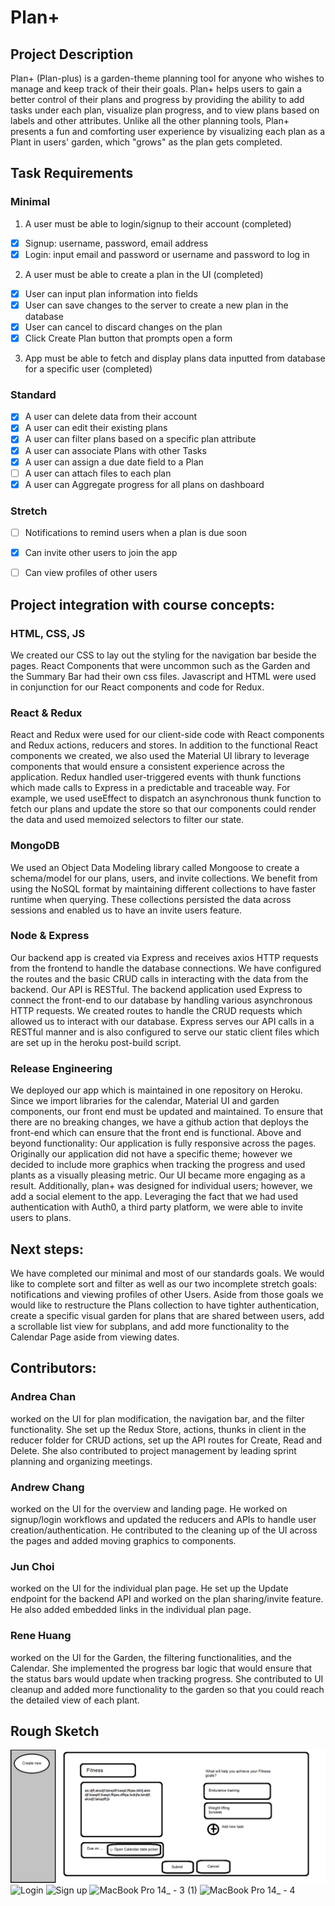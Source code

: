 # Plan+
## Project Description
Plan+ (Plan-plus) is a garden-theme planning tool for anyone who wishes to manage and keep track of their their goals. Plan+ helps users to gain a better control of their plans and progress by providing the ability to add tasks under each plan, visualize plan progress, and to view plans based on labels and other attributes. Unlike all the other planning tools, Plan+ presents a fun and comforting user experience by visualizing each plan as a Plant in users' garden, which "grows" as the plan gets completed. 
## Task Requirements 
### Minimal
1. A user must be able to login/signup to their account (completed)
- [x] Signup: username, password, email address
- [x] Login: input email and password or username and password to log in
 
2. A user must be able to create a plan in the UI (completed)
- [x] User can input plan information into fields
- [x] User can save changes to the server to create a new plan in the database
- [x] User can cancel to discard changes on the plan
- [x] Click Create Plan button that prompts open a form
 
3. App must be able to fetch and display plans data inputted from database for a specific user (completed) 
 
### Standard
- [x] A user can delete data from their account
- [x] A user can edit their existing plans
- [x] A user can filter plans based on a specific plan attribute 
- [x] A user can associate Plans with other Tasks
- [x] A user can assign a due date field to a Plan
- [ ] A user can attach files to each plan 
- [x] A user can Aggregate progress for all plans on dashboard
 
### Stretch
- [ ] Notifications to remind users when a plan is due soon
- [x] Can invite other users to join the app
- [ ] Can view profiles of other users 
 


## Project integration with course concepts:
### HTML, CSS, JS
We created our CSS to lay out the styling for the navigation bar beside the pages. React Components that were uncommon such as the Garden and the Summary Bar had their own css files. Javascript and HTML were used in conjunction for our React components and code for Redux. 
### React & Redux
React and Redux were used for our client-side code with React components and Redux actions, reducers and stores. In addition to the functional React components we created, we also used the Material UI library to leverage components that would ensure a consistent experience across the application. Redux handled user-triggered events with thunk functions which made calls to Express in a predictable and traceable way. For example, we used useEffect to dispatch an asynchronous thunk function to fetch our plans and update the store so that our components could render the data and used memoized selectors to filter our state.
### MongoDB
We used an Object Data Modeling library called Mongoose to create a schema/model for our plans, users, and invite collections. We benefit from using the NoSQL format by maintaining different collections to have faster runtime when querying. These collections persisted the data across sessions and enabled us to have an invite users feature. 
### Node & Express
Our backend app is created via Express and receives axios HTTP requests from the frontend to handle the database connections. We have configured the routes and the basic CRUD calls in interacting with the data from the backend. Our API is RESTful.
The backend application used Express to connect the front-end to our database by handling various asynchronous HTTP requests. We created routes to handle the CRUD requests which allowed us to interact with our database. Express serves our API calls in a RESTful manner and is also configured to serve our static client files which are set up in the heroku post-build script. 
### Release Engineering
We deployed our app which is maintained in one repository on Heroku. Since we import libraries for the calendar, Material UI and garden components, our front end must be updated and maintained. To ensure that there are no breaking changes, we have a github action that deploys the front-end which can ensure that the front end is functional.
Above and beyond functionality:
Our application is fully responsive across the pages. Originally our application did not have a specific theme; however we decided to include more graphics when tracking the progress and used plants as a visually pleasing metric. Our UI became more engaging as a result. Additionally, plan+ was designed for individual users; however, we add a social element to the app. Leveraging the fact that we had used authentication with Auth0, a third party platform, we were able to invite users to plans. 

## Next steps:
We have completed our minimal and most of our standards goals. We would like to complete sort and filter as well as our two incomplete stretch goals: notifications and viewing profiles of other Users. Aside from those goals we would like to restructure the Plans collection to have tighter authentication, create a specific visual garden for plans that are shared between users, add a scrollable list view for subplans, and add more functionality to the Calendar Page aside from viewing dates. 

## Contributors:

### Andrea Chan 
worked on the UI for plan modification, the navigation bar, and the filter functionality. She set up the Redux Store, actions, thunks in client in the reducer folder for CRUD actions, set up the API routes for Create, Read and Delete. She also contributed to project management by leading sprint planning and organizing meetings.

### Andrew Chang 
worked on the UI for the overview and landing page. He worked on signup/login workflows and updated the reducers and APIs to handle user creation/authentication. He contributed to the cleaning up of the UI across the pages and added moving graphics to components.

### Jun Choi 
worked on the UI for the individual plan page. He set up the Update endpoint for the backend API and worked on the plan sharing/invite feature. He also added embedded links in the individual plan page. 
### Rene Huang 
worked on the UI for the Garden, the filtering functionalities, and the Calendar. She implemented the progress bar logic that would ensure that the status bars would update when tracking progress. She contributed to UI cleanup and added more functionality to the garden so that you could reach the detailed view of each plant. 


## Rough Sketch

![sketch](/mock.png)
![Login](https://user-images.githubusercontent.com/43710010/170760306-a7b1ab47-3ff9-4357-bea2-10c291b4286c.png)
![Sign up](https://user-images.githubusercontent.com/43710010/170760315-193e63e1-1ed9-4b92-a18e-4fc2b709a846.png)
![MacBook Pro 14_ - 3 (1)](https://user-images.githubusercontent.com/43710010/170760325-655a8baf-7676-42ec-a316-6e1ef7461f2a.png)
![MacBook Pro 14_ - 4](https://user-images.githubusercontent.com/43710010/170760340-e300dde5-e80d-4dbc-8da4-4cd40c71ae7e.png)


